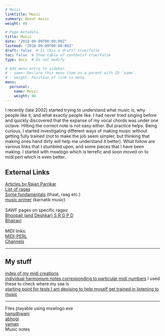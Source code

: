 ```yaml
---
# Music
linktitle: Music
summary: About music
weight: 40

# Page metadata.
title: Music
date: "2018-09-09T00:00:00Z"
lastmod: "2018-09-09T00:00:00Z"
draft: false  # Is this a draft? true/false
toc: false  # Show table of contents? true/false
type: docs  # Do not modify.

# Add menu entry to sidebar.
# - name: Declare this menu item as a parent with ID `name`.
# - weight: Position of link in menu.
menu:
  personal:
    name: Music
    weight: 40
---
```



I recently (late 2002) started trying to understand what music is, why people like it, and what exactly people like. I had never tried singing before and quickly discovered that the expanse of my vocal chords was under one octave. Hitting the correct note is not easy either. But practice helps. Being curious, I started investigating different ways of making music without getting fully trained (not to make the job seem simpler, but thinking that making ones hand dirty will help me understand it better). What follow are various links that I stumbled upon, and some pieces that I have been making.
I started with mswlogo which is terrefic and soon moved on to midi:perl which is even better. 

<H2>External Links</H2>
<A HREF=http://www.sawf.org/music/articles.asp?pn=Music>Articles by Rajan Parrikar</A><BR>
<!-- <A HREF=http://www.sawf.org/bin/kaimager.exe/getthumbnails?orgid=1&uid=99&fldr=Treasure+Trove&pgno=1>Rajan Parrikar's Treasure Trove</A><BR> -->
<A HREF=http://www.soundofindia.com/raagas.asp?order=T>List of ragas</A><BR>
<A HREF=http://www.chandrakantha.com/articles/indian_music/raga.html>Some fundamentals</A> (thaat, raag etc.)<BR>
<a href=http://www.aunet.org/ramesh/gentle1.html>music primer</A> (karnatik music)<br>
<!-- <A HREF=http://ramchandraj.tripod.com/raga_database.htm>Details on ragas</A><BR> -->
<BR>
SAWF pages on specific ragas:<BR>
<A HREF=http://www.sawf.org/newedit/edit08052002/musicarts.asp>Bhoopali (and Deshkar) S R G P D</A><BR>
<A HREF=http://www.sawf.org/newedit/edit05132002/musicarts.asp>Bhairavi</A><BR>
<BR>
MIDI links:<BR>
<A HREF=http://interglacial.com/~sburke/midi-perl/>MIDI-PERL</A><BR>
<A HREF=http://www.pjb.com.au/muscript/gm.html>Channels</A><BR>
<HR>
<H2>My stuff</H2>
<A HREF=midis/index.html>index of my midi creations</A><BR>
<A HREF=notes/index.html>
individual harmonium notes corresponding to particular midi numbers</A>
I used these to check where my saa is<BR>
<A HREF=test/index.html>starting point for tests I am devising to help
myself get trained in listening to music</A><BR>
<HR>
<!-- <A HREF=mswlogo65.exe>Windows msw logo exe</A><BR> -->
Files playable using mswlogo.exe<BR>
<A HREF=hansdhwani.LGO>hansdhwani</A><BR>
<A HREF=abhogi.LGO>abhogi</A><BR>
<A HREF=yaman.LGO>yaman</A><BR>
Music notes
<P>
